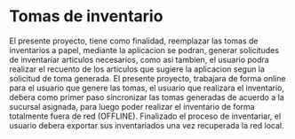 # Tomas de inventario

El presente proyecto, tiene como finalidad, reemplazar las tomas de inventarios a papel, mediante la aplicacion se podran, generar solicitudes de inventariar articulos necesarios, como asi tambien, el usuario podra realizar el recuento de los articulos que sugiere la aplicacion segun la solicitud de toma generada.
El presente proyecto, trabajara de forma online para el usuario que genere las tomas, el usuario que realizara el inventario, debera como primer paso sincronizar las tomas generadas de acuerdo a la sucursal asignada, para luego poder realizar el inventario de forma totalmente fuera de red (OFFLINE). Finalizado el proceso de inventariar, el usuario debera exportar sus inventariados una vez recuperada la red local.
